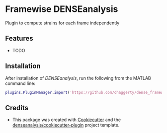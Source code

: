 # Framewise DENSEanalysis

Plugin to compute strains for each frame independently

## Features
* TODO

## Installation
After installation of *DENSEanalysis*, run the following from the MATLAB command line:

```matlab
plugins.PluginManager.import('https://github.com/chaggerty/dense_framewise_strain_plugin')
```

## Credits
* This package was created with [Cookiecutter](https://github.com/audreyr/cookiecutter) and the [denseanalysis/cookiecutter-plugin](https://github.com/denseanalysis/cookiecutter-plugin) project template.
